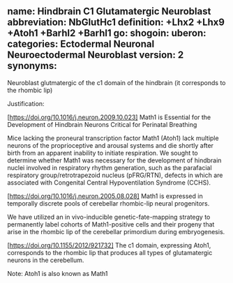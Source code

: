 name: Hindbrain C1 Glutamatergic Neuroblast
abbreviation: NbGlutHc1
definition: +Lhx2 +Lhx9 +Atoh1 +Barhl2 +Barhl1
go:
shogoin: 
uberon:
categories: Ectodermal Neuronal Neuroectodermal Neuroblast
version: 2
synonyms:
---

Neuroblast glutmatergic of the c1 domain of the hindbrain (it corresponds to the rhombic lip)

Justification:

[https://doi.org/10.1016/j.neuron.2009.10.023] Math1 is Essential for the Development of Hindbrain Neurons Critical for Perinatal Breathing

Mice lacking the proneural transcription factor Math1 (Atoh1) lack multiple neurons of the proprioceptive and arousal systems and die shortly after birth from an apparent inability to initiate respiration. We sought to determine whether Math1 was necessary for the development of hindbrain nuclei involved in respiratory rhythm generation, such as the parafacial respiratory group/retrotrapezoid nucleus (pFRG/RTN), defects in which are associated with Congenital Central Hypoventilation Syndrome (CCHS).

[https://doi.org/10.1016/j.neuron.2005.08.028] Math1 is expressed in temporally discrete pools of cerebellar rhombic-lip neural progenitors.

We have utilized an in vivo-inducible genetic-fate-mapping strategy to permanently label cohorts of Math1-positive cells and their progeny that arise in the rhombic lip of the cerebellar primordium during embryogenesis.


[https://doi.org/10.1155/2012/921732] The c1 domain, expressing Atoh1, corresponds to the rhombic lip that produces all types of glutamatergic neurons in the cerebellum.

Note: Atoh1 is also known as Math1